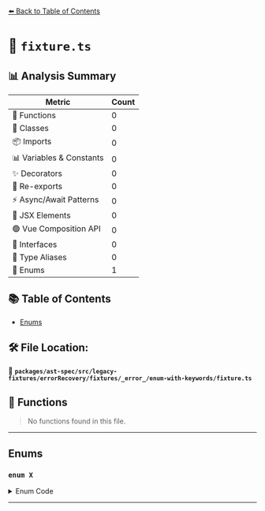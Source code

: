 [⬅️ Back to Table of Contents](../../../../../../../../index.md)

# 📄 `fixture.ts`

## 📊 Analysis Summary

| Metric | Count |
|--------|-------|
| 🔧 Functions | 0 |
| 🧱 Classes | 0 |
| 📦 Imports | 0 |
| 📊 Variables & Constants | 0 |
| ✨ Decorators | 0 |
| 🔄 Re-exports | 0 |
| ⚡ Async/Await Patterns | 0 |
| 💠 JSX Elements | 0 |
| 🟢 Vue Composition API | 0 |
| 📐 Interfaces | 0 |
| 📑 Type Aliases | 0 |
| 🎯 Enums | 1 |

## 📚 Table of Contents

- [Enums](#enums)

## 🛠️ File Location:
📂 **`packages/ast-spec/src/legacy-fixtures/errorRecovery/fixtures/_error_/enum-with-keywords/fixture.ts`**

## 🔧 Functions

> No functions found in this file.


---

## Enums

### `enum X`

<details><summary>Enum Code</summary>

```ts
export private public protected static readonly abstract async enum X {}
```
</details>


---